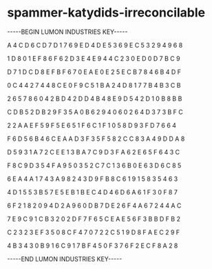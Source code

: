 # spammer-katydids-irreconcilable

-----BEGIN LUMON INDUSTRIES KEY-----

A 4 C D 6 C D 7 D 1 7 6 9 E D 4 D E 5 3 6 9 E C 5 3 2 9 4 9 6 8

1 D 8 0 1 E F 8 6 F 6 2 D 3 E 4 E 9 4 4 C 2 3 0 E D 0 D 7 B C 9

D 7 1 D C D 8 E F B F 6 7 0 E A E 0 E 2 5 E C B 7 8 4 6 B 4 D F

0 C 4 4 2 7 4 4 8 C E 0 F 9 C 5 1 B A 2 4 D 8 1 7 7 B 4 B 3 C B

2 6 5 7 8 6 0 4 2 B D 4 2 D D 4 B 4 8 E 9 D 5 4 2 D 1 0 B 8 B B

C D B 5 2 D B 2 9 F 3 5 A 0 B 6 2 9 4 0 6 0 2 6 4 D 3 7 3 B F C

2 2 A A E F 5 9 F 5 E 6 5 1 F 6 C 1 F 1 0 5 8 D 9 3 F D 7 6 6 4

F 6 D 5 6 B 4 6 C E A A D 3 F 3 5 F 5 8 2 C C 8 3 A 4 9 D D A 8

D 5 9 3 1 A 7 2 C E E 1 3 B A 7 C 9 D 3 F A 6 2 E 6 5 F 6 4 3 C

F 8 C 9 D 3 5 4 F A 9 5 0 3 5 2 C 7 C 1 3 6 B 0 E 6 3 D 6 C 8 5

6 E A 4 A 1 7 4 3 A 9 8 2 4 3 D 9 F B 8 C 6 1 9 1 5 8 3 5 4 6 3

4 D 1 5 5 3 B 5 7 E 5 E B 1 B E C 4 D 4 6 D 6 A 6 1 F 3 0 F 8 7

6 F 2 1 8 2 0 9 4 D 2 A 9 6 0 D B 7 D E 2 6 F 4 A 6 7 2 4 4 A C

7 E 9 C 9 1 C B 3 2 0 2 D F 7 F 6 5 C E A E 5 6 F 3 B B D F B 2

C 2 3 2 3 E F 3 5 0 8 C F 4 7 0 7 2 2 C 5 1 9 D 8 F A E C 2 9 F

4 B 3 4 3 0 B 9 1 6 C 9 1 7 B F 4 5 0 F 3 7 6 F 2 E C F 8 A 2 8

-----END LUMON INDUSTRIES KEY-----
